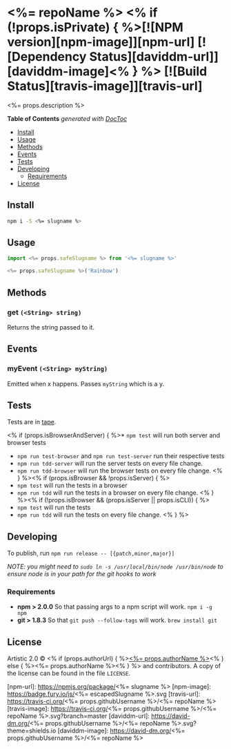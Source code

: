 # <%= repoName %> <% if (!props.isPrivate) { %>[![NPM version][npm-image]][npm-url] [![Dependency Status][daviddm-url]][daviddm-image]<% } %> [![Build Status][travis-image]][travis-url]

<%= props.description %>

<!-- START doctoc generated TOC please keep comment here to allow auto update -->
<!-- DON'T EDIT THIS SECTION, INSTEAD RE-RUN doctoc TO UPDATE -->
**Table of Contents**  *generated with [DocToc](http://doctoc.herokuapp.com/)*

- [Install](#install)
- [Usage](#usage)
- [Methods](#methods)
- [Events](#events)
- [Tests](#tests)
- [Developing](#developing)
  - [Requirements](#requirements)
- [License](#license)

<!-- END doctoc generated TOC please keep comment here to allow auto update -->

## Install

```sh
npm i -S <%= slugname %>
```


## Usage

```js
import <%= props.safeSlugname %> from '<%= slugname %>'

<%= props.safeSlugname %>('Rainbow')
```

## Methods
### get `(<String> string)`
Returns the string passed to it.

## Events
### myEvent `(<String> myString)`
Emitted when x happens. Passes `myString` which is a y.

## Tests
Tests are in [tape](https://github.com/substack/tape).

<% if (props.isBrowserAndServer) { %>* `npm test` will run both server and browser tests
* `npm run test-browser` and `npm run test-server` run their respective tests
* `npm run tdd-server` will run the server tests on every file change.
* `npm run tdd-browser` will run the browser tests on every file change.
<% } %><% if (props.isBrowser && !props.isServer) { %>
* `npm test` will run the tests in a browser
* `npm run tdd` will run the tests in a browser on every file change.
<% } %><% if (!props.isBrowser && (props.isServer || props.isCLI)) { %>
* `npm test` will run the tests
* `npm run tdd` will run the tests on every file change.
<% } %>

## Developing
To publish, run `npm run release -- [{patch,minor,major}]`

_NOTE: you might need to `sudo ln -s /usr/local/bin/node /usr/bin/node` to ensure node is in your path for the git hooks to work_

### Requirements
* **npm > 2.0.0** So that passing args to a npm script will work. `npm i -g npm`
* **git > 1.8.3** So that `git push --follow-tags` will work. `brew install git`

## License

Artistic 2.0 © <% if (props.authorUrl) { %>[<%= props.authorName %>](<%= props.authorUrl %>)<% } else { %><%= props.authorName %><% } %> and contributors. A copy of the license can be found in the file `LICENSE`.


[npm-url]: https://npmjs.org/package/<%= slugname %>
[npm-image]: https://badge.fury.io/js/<%= escapedSlugname %>.svg
[travis-url]: https://travis-ci.org/<%= props.githubUsername %>/<%= repoName %>
[travis-image]: https://travis-ci.org/<%= props.githubUsername %>/<%= repoName %>.svg?branch=master
[daviddm-url]: https://david-dm.org/<%= props.githubUsername %>/<%= repoName %>.svg?theme=shields.io
[daviddm-image]: https://david-dm.org/<%= props.githubUsername %>/<%= repoName %>
